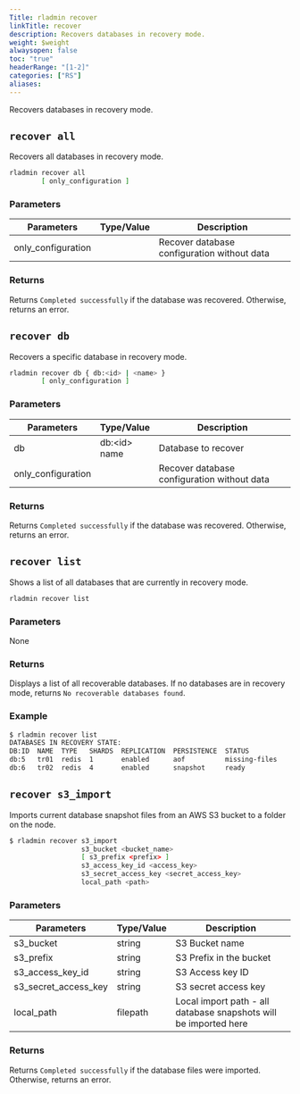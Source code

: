 ```yaml
---
Title: rladmin recover
linkTitle: recover
description: Recovers databases in recovery mode.
weight: $weight
alwaysopen: false
toc: "true"
headerRange: "[1-2]"
categories: ["RS"]
aliases:
---
```


Recovers databases in recovery mode.

## `recover all`

Recovers all databases in recovery mode.

```sh
rladmin recover all
        [ only_configuration ]
```

### Parameters

| Parameters         | Type/Value | Description                                 |
|--------------------|------------|---------------------------------------------|
| only_configuration |            | Recover database configuration without data |

### Returns

Returns `Completed successfully` if the database was recovered. Otherwise, returns an error.

## `recover db`

Recovers a specific database in recovery mode.

```sh
rladmin recover db { db:<id> | <name> }
        [ only_configuration ]
```

### Parameters

| Parameters         | Type/Value           | Description                                 |
|--------------------|----------------------|---------------------------------------------|
| db                 | db:\<id\> <br />name | Database to recover                         |
| only_configuration |                      | Recover database configuration without data |

### Returns

Returns `Completed successfully` if the database was recovered. Otherwise, returns an error.

## `recover list`

Shows a list of all databases that are currently in recovery mode.

```sh
rladmin recover list
```

### Parameters

None

### Returns

Displays a list of all recoverable databases. If no databases are in recovery mode, returns `No recoverable databases found`.

### Example

```sh
$ rladmin recover list
DATABASES IN RECOVERY STATE:
DB:ID  NAME  TYPE   SHARDS  REPLICATION  PERSISTENCE  STATUS
db:5   tr01  redis  1       enabled      aof          missing-files
db:6   tr02  redis  4       enabled      snapshot     ready
```

## `recover s3_import`

Imports current database snapshot files from an AWS S3 bucket to a folder on the node.

```sh
$ rladmin recover s3_import
                  s3_bucket <bucket_name>
                  [ s3_prefix <prefix> ]
                  s3_access_key_id <access_key>
                  s3_secret_access_key <secret_access_key>
                  local_path <path>
```

### Parameters

| Parameters           | Type/Value | Description                                                      |
|----------------------|------------|------------------------------------------------------------------|
| s3_bucket            | string     | S3 Bucket name                                                   |
| s3_prefix            | string     | S3 Prefix in the bucket                                          |
| s3_access_key_id     | string     | S3 Access key ID                                                 |
| s3_secret_access_key | string     | S3 secret access key                                             |
| local_path           | filepath   | Local import path - all database snapshots will be imported here |

### Returns

Returns `Completed successfully` if the database files were imported. Otherwise, returns an error.

